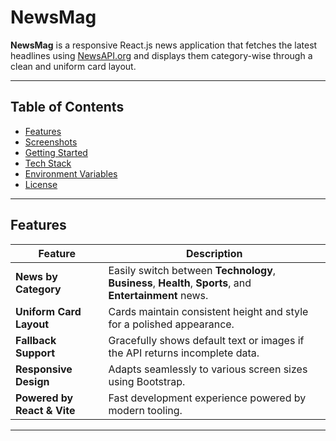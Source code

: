 # NewsMag

**NewsMag** is a responsive React.js news application that fetches the latest headlines using [NewsAPI.org](https://newsapi.org/) and displays them category-wise through a clean and uniform card layout.

---

##  Table of Contents

- [Features](#features)
- [Screenshots](#screenshots)
- [Getting Started](#getting-started)
- [Tech Stack](#tech-stack)
- [Environment Variables](#environment-variables)
- [License](#license)

---

##  Features

| Feature | Description |
|---------|-------------|
| **News by Category** | Easily switch between **Technology**, **Business**, **Health**, **Sports**, and **Entertainment** news. |
| **Uniform Card Layout** | Cards maintain consistent height and style for a polished appearance. |
| **Fallback Support** | Gracefully shows default text or images if the API returns incomplete data. |
| **Responsive Design** | Adapts seamlessly to various screen sizes using Bootstrap. |
| **Powered by React & Vite** | Fast development experience powered by modern tooling. |

---
